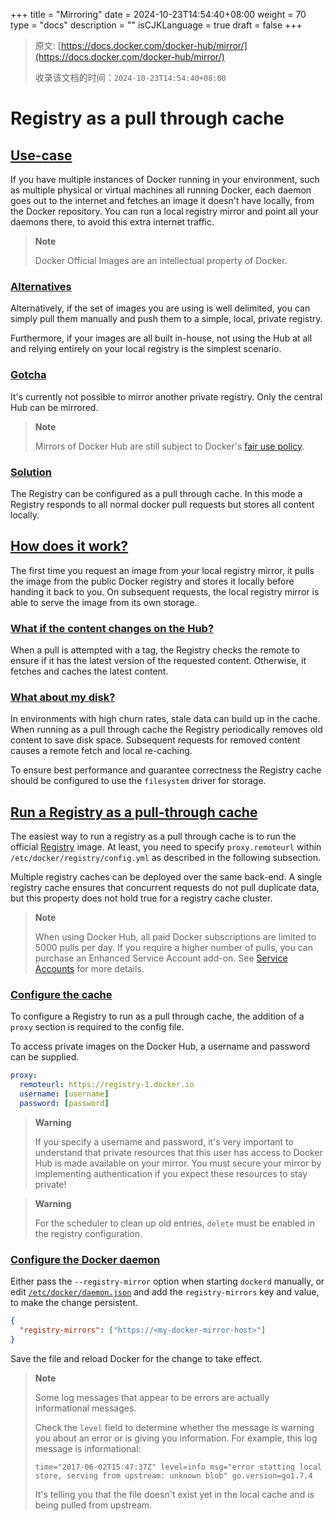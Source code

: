 +++
title = "Mirroring"
date = 2024-10-23T14:54:40+08:00
weight = 70
type = "docs"
description = ""
isCJKLanguage = true
draft = false
+++

> 原文: [https://docs.docker.com/docker-hub/mirror/](https://docs.docker.com/docker-hub/mirror/)
>
> 收录该文档的时间：`2024-10-23T14:54:40+08:00`

# Registry as a pull through cache

## [Use-case](https://docs.docker.com/docker-hub/mirror/#use-case)

If you have multiple instances of Docker running in your environment, such as multiple physical or virtual machines all running Docker, each daemon goes out to the internet and fetches an image it doesn't have locally, from the Docker repository. You can run a local registry mirror and point all your daemons there, to avoid this extra internet traffic.

> **Note**
>
> 
>
> Docker Official Images are an intellectual property of Docker.

### [Alternatives](https://docs.docker.com/docker-hub/mirror/#alternatives)

Alternatively, if the set of images you are using is well delimited, you can simply pull them manually and push them to a simple, local, private registry.

Furthermore, if your images are all built in-house, not using the Hub at all and relying entirely on your local registry is the simplest scenario.

### [Gotcha](https://docs.docker.com/docker-hub/mirror/#gotcha)

It's currently not possible to mirror another private registry. Only the central Hub can be mirrored.

> **Note**
>
> 
>
> Mirrors of Docker Hub are still subject to Docker's [fair use policy](https://docs.docker.com/docker-hub/download-rate-limit/#fair-use).

### [Solution](https://docs.docker.com/docker-hub/mirror/#solution)

The Registry can be configured as a pull through cache. In this mode a Registry responds to all normal docker pull requests but stores all content locally.

## [How does it work?](https://docs.docker.com/docker-hub/mirror/#how-does-it-work)

The first time you request an image from your local registry mirror, it pulls the image from the public Docker registry and stores it locally before handing it back to you. On subsequent requests, the local registry mirror is able to serve the image from its own storage.

### [What if the content changes on the Hub?](https://docs.docker.com/docker-hub/mirror/#what-if-the-content-changes-on-the-hub)

When a pull is attempted with a tag, the Registry checks the remote to ensure if it has the latest version of the requested content. Otherwise, it fetches and caches the latest content.

### [What about my disk?](https://docs.docker.com/docker-hub/mirror/#what-about-my-disk)

In environments with high churn rates, stale data can build up in the cache. When running as a pull through cache the Registry periodically removes old content to save disk space. Subsequent requests for removed content causes a remote fetch and local re-caching.

To ensure best performance and guarantee correctness the Registry cache should be configured to use the `filesystem` driver for storage.

## [Run a Registry as a pull-through cache](https://docs.docker.com/docker-hub/mirror/#run-a-registry-as-a-pull-through-cache)

The easiest way to run a registry as a pull through cache is to run the official [Registry](https://hub.docker.com/_/registry) image. At least, you need to specify `proxy.remoteurl` within `/etc/docker/registry/config.yml` as described in the following subsection.

Multiple registry caches can be deployed over the same back-end. A single registry cache ensures that concurrent requests do not pull duplicate data, but this property does not hold true for a registry cache cluster.

> **Note**
>
> 
>
> When using Docker Hub, all paid Docker subscriptions are limited to 5000 pulls per day. If you require a higher number of pulls, you can purchase an Enhanced Service Account add-on. See [Service Accounts](https://docs.docker.com/docker-hub/service-accounts/) for more details.

### [Configure the cache](https://docs.docker.com/docker-hub/mirror/#configure-the-cache)

To configure a Registry to run as a pull through cache, the addition of a `proxy` section is required to the config file.

To access private images on the Docker Hub, a username and password can be supplied.



```yaml
proxy:
  remoteurl: https://registry-1.docker.io
  username: [username]
  password: [password]
```

> **Warning**
>
> 
>
> If you specify a username and password, it's very important to understand that private resources that this user has access to Docker Hub is made available on your mirror. You must secure your mirror by implementing authentication if you expect these resources to stay private!

> **Warning**
>
> 
>
> For the scheduler to clean up old entries, `delete` must be enabled in the registry configuration.

### [Configure the Docker daemon](https://docs.docker.com/docker-hub/mirror/#configure-the-docker-daemon)

Either pass the `--registry-mirror` option when starting `dockerd` manually, or edit [`/etc/docker/daemon.json`](https://docs.docker.com/reference/cli/dockerd/#daemon-configuration-file) and add the `registry-mirrors` key and value, to make the change persistent.



```json
{
  "registry-mirrors": ["https://<my-docker-mirror-host>"]
}
```

Save the file and reload Docker for the change to take effect.

> **Note**
>
> 
>
> Some log messages that appear to be errors are actually informational messages.
>
> Check the `level` field to determine whether the message is warning you about an error or is giving you information. For example, this log message is informational:
>
> 
>
> ```text
> time="2017-06-02T15:47:37Z" level=info msg="error statting local store, serving from upstream: unknown blob" go.version=go1.7.4
> ```
>
> It's telling you that the file doesn't exist yet in the local cache and is being pulled from upstream.
